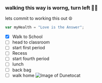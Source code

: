 ### walking this way is worng, turn left 😮‍💨

lets commit to working this out ☮️
``` javascript
var myHealth = "Love is the Answer";
```
- [x] Walk to School 
- [ ] head to classroom
- [ ] start first period 
- [ ] Recess
- [ ] start fourth period
- [ ] lunch
- [ ] back bag
- [ ] walk home
![Image of Dunetocat](https://octodex.github.com/images/dunetocat.png)
